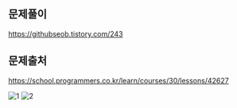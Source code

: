 ## 문제풀이
https://githubseob.tistory.com/243
## 문제출처
https://school.programmers.co.kr/learn/courses/30/lessons/42627

![1](https://github.com/GitHubSeob/Self_Study/assets/83795383/47c783aa-44da-46d2-85e5-b663a248ea3a)
![2](https://github.com/GitHubSeob/Self_Study/assets/83795383/88cd804f-dd80-4575-a20d-a91f3297b2cc)


